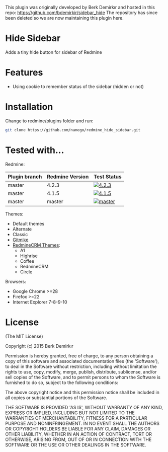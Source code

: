 This plugin was originally developed by Berk Demirkır and hosted in this repo: https://github.com/bdemirkir/sidebar_hide
The repository has since been deleted so we are now maintaining this plugin here.

Hide Sidebar
====================

Adds a tiny hide button for sidebar of Redmine

Features
====================

 * Using cookie to remember status of the sidebar (hidden or not)

Installation
====================

Change to redmine/plugins folder and run:
```bash
git clone https://github.com/nanego/redmine_hide_sidebar.git
```

Tested with...
====================

Redmine:

|Plugin branch| Redmine Version   | Test Status      |
|-------------|-------------------|------------------|
|master       | 4.2.3             | [![4.2.3][1]][5] |  
|master       | 4.1.5             | [![4.1.5][2]][5] |
|master       | master            | [![master][4]][5]|

[1]: https://github.com/nanego/redmine_hide_sidebar/actions/workflows/4_2_3.yml/badge.svg
[2]: https://github.com/nanego/redmine_hide_sidebar/actions/workflows/4_1_5.yml/badge.svg
[4]: https://github.com/nanego/redmine_hide_sidebar/actions/workflows/master.yml/badge.svg
[5]: https://github.com/nanego/redmine_hide_sidebar/actions


Themes:
 * Default themes
 * Alternate
 * Classic 
 * [Gitmike](https://github.com/makotokw/redmine-theme-gitmike)
 * [RedmineCRM Themes](http://redminecrm.com/projects/themes):
   * A1
   * Highrise
   * Coffee
   * RedmineCRM
   * Circle

Browsers:
 * Google Chrome >=28
 * Firefox >=22
 * Internet Explorer 7-8-9-10

License
====================

(The MIT License)

Copyright (c) 2015 Berk Demirkır

Permission is hereby granted, free of charge, to any person obtaining a copy of this software and associated documentation files (the 'Software'), to deal in the Software without restriction, including without limitation the rights to use, copy, modify, merge, publish, distribute, sublicense, and/or sell copies of the Software, and to permit persons to whom the Software is furnished to do so, subject to the following conditions:

The above copyright notice and this permission notice shall be included in all copies or substantial portions of the Software.

THE SOFTWARE IS PROVIDED 'AS IS', WITHOUT WARRANTY OF ANY KIND, EXPRESS OR IMPLIED, INCLUDING BUT NOT LIMITED TO THE WARRANTIES OF MERCHANTABILITY, FITNESS FOR A PARTICULAR PURPOSE AND NONINFRINGEMENT. IN NO EVENT SHALL THE AUTHORS OR COPYRIGHT HOLDERS BE LIABLE FOR ANY CLAIM, DAMAGES OR OTHER LIABILITY, WHETHER IN AN ACTION OF CONTRACT, TORT OR OTHERWISE, ARISING FROM, OUT OF OR IN CONNECTION WITH THE SOFTWARE OR THE USE OR OTHER DEALINGS IN THE SOFTWARE.
